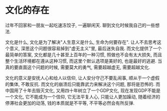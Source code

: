 # 文化的存在

过年不回家和一朋友一起吃速冻饺子, 一遍聊闲天. 聊到文化时候我自己的一些想法.

文化是什么, 文化是为了解决"人生意义是什么, 生命为何要存在". 让人不去思考这个意义, 深思这个问题很容易掉到"虚无主义"里, 最后迷失自我. 而文化提供了一个最简单的答案, 文化都是几十甚至上百年的一种习惯, 照做也不会有太大损失, 而且整个生活环境都在遵从这种习惯, 而这里个默认选项是美好的, 也是最好的逃避. 当真的要直面这个问题的时候, 需要莫大的勇气, 需要超越虚无, 需要超越文化.

文化的意义是安抚人心和给人以信仰, 让人安分守己不要乱闹事, 顺从于一个虚假的集体, 不敢反抗. 而文化的崩溃后只能靠武力来解决这个问题, 那将是恐怖的. 而中国用了十年去毁灭文化, 又用四十年树立了一个GDP文化, 现在发现GDP不能是一个文化, 它不能成为一个信仰, 它无法平复人心, 只能让人更加躁动, 随着经济的停滞社会更加的动荡, 钱的本质就是不平等, 不平等必然会有所反弹.
